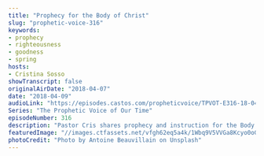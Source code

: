 ```yaml
---
title: "Prophecy for the Body of Christ"
slug: "prophetic-voice-316"
keywords:
- prophecy
- righteousness
- goodness
- spring
hosts:
- Cristina Sosso
showTranscript: false
originalAirDate: "2018-04-07"
date: "2018-04-09"
audioLink: "https://episodes.castos.com/propheticvoice/TPVOT-E316-18-04-07-08-Prophecy-for-the-Body-of-Christ.mp3"
Series: "The Prophetic Voice of Our Time"
episodeNumber: 316
description: "Pastor Cris shares prophecy and instruction for the Body of Christ. Habakkuk 2:14 “For the earth will be filled with the knowledge of the glory of the Lord as the waters cover the sea.” Isaiah 45:8 “Shower, O heavens, from above, and let the clouds rain down righteousness; let the earth open, that salvation and righteousness may bear fruit; let the earth cause them both to sprout; I the Lord have created it.\" Psalm 85:11 \"Faithfulness springs up from the ground, and righteousness looks down from the sky.\""
featuredImage: "//images.ctfassets.net/vfgh62eq5a4k/1Wbq9V5VVGa8Kcyo0oGcmc/5e50767c54943ac5dd230c3bb95309b2/antoine-beauvillain-17799-unsplash_2.jpg"
photoCredit: "Photo by Antoine Beauvillain on Unsplash"
---
```

